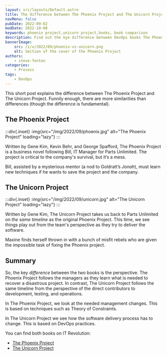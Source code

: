 ```yaml
---
layout: src/layouts/Default.astro
title: The difference between The Phoenix Project and The Unicorn Project
navMenu: false
pubDate: 2022-09-02
modDate: 2022-10-08
keywords: phoenix project,unicorn project,books, book comparison
description: Find out the kye difference between DevOps books The Phoenix Project and The Unicorn Project.
bannerImage:
    src: /i/x/2022/09/phoenix-vs-unicorn.png
    alt: Section of the cover of the Phoenix Project
authors:
    - steve-fenton
categories:
    - Process
tags:
    - DevOps
---
```


This short post explains the difference between The Phoenix Project and The Unicorn Project. Funnily enough, there are more similarities than differences (though the difference is fundamental).

## The Phoenix Project

:::div{.inset}
:img{src="/img/2022/09/phoenix.jpg" alt="The Phoenix Project" loading="lazy"}
:::

Written by Gene Kim, Kevin Behr, and George Spafford, The Phoenix Project is a business novel following Bill, IT Manager for Parts Unlimited. The project is critical to the company's survival, but it’s a mess.

Bill, assisted by a mysterious mentor (a nod to Goldratt’s *Jonah*), must learn new techniques if he wants to save the project and the company.

## The Unicorn Project

:::div{.inset}
:img{src="/img/2022/09/unicorn.jpg" alt="The Unicorn Project" loading="lazy"}
:::

Written by Gene Kim, The Unicorn Project takes us back to Parts Unlimited on *the same timeline* as the original Phoenix Project. This time, we see things play out from the team's perspective as they try to deliver the software.

Maxine finds herself thrown in with a bunch of misfit rebels who are given the impossible task of fixing the Phoenix project.

## Summary

So, the key *difference* between the two books is the perspective. The Phoenix Project follows the managers as they learn what is needed to recover a disastrous project. In contrast, The Unicorn Project follows the same timeline from the perspective of the direct contributors to development, testing, and operations.

In The Phoenix Project, we look at the needed management changes. This is based on techniques such as Theory of Constraints.

In The Unicorn Project we see how the software delivery process has to change. This is based on DevOps practices.

You can find both books on IT Revolution:

- [The Phoenix Project](https://itrevolution.com/the-phoenix-project/)
- [The Unicorn Project](https://itrevolution.com/the-unicorn-project/)